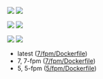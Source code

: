 ![](https://img.shields.io/badge/PHP--FPM-5.6.25-brightgreen.svg) ![](https://img.shields.io/badge/Alpine-3.4-brightgreen.svg)

![](https://img.shields.io/badge/PHP7--FPM-7.0.10-brightgreen.svg) ![](https://img.shields.io/badge/Alpine-edge-brightgreen.svg)

![](https://img.shields.io/docker/stars/gists/php-fpm.svg) ![](https://img.shields.io/docker/pulls/gists/php-fpm.svg)

- latest ([7/fpm/Dockerfile](https://github.com/iHavee/dockerfiles/blob/master/php/7/fpm/Dockerfile))
- 7, 7-fpm ([7/fpm/Dockerfile](https://github.com/iHavee/dockerfiles/blob/master/php/7/fpm/Dockerfile))
- 5, 5-fpm ([5/fpm/Dockerfile](https://github.com/iHavee/dockerfiles/blob/master/php/5/fpm/Dockerfile))